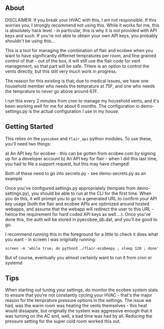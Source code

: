About
------

DISCLAIMER: If you break your HVAC with this, I am not responsible.  If this worries you, I strongly recommend not using this.  While it works for me, this is absolutely hack level - in particular, this is why it is not provided with API keys and such.  If you're not able to obtain your own API keys, you probably shouldn't be using this...

This is a tool for managing the combination of flair and ecobee when you want to have significantly differnet tempratures per room, and fine grained control of that - out of the box, it will still use the flair code for vent management, so that part will be safe.  THere is an option to control the vents directly, but this still very much work in progress.

The reason for this existing is that, due to medical issues, we have one household member who needs the temprature at 75F, and one who needs the temprature to never go above around 67F.  

I run this every 2 minutes from cron to manage my household vents, and it's been working well for me for about 6 months.  The configuration in demo-settings.py is the actual configuration I use in my house.

Getting Started
----------------

This relies on the `pyecobee` and `flair_api` python modules.  To use these, you'll need two things:

a) An API key for ecobee - this can be gotten from ecobee.com by signing up for a developer account
b) An API key for flair - when I did this last time, you had to file a support request, but this may have changed!

Both of these need to go into secrets.py - see demo-secrets.py as an example

Once you've configured settings.py appropriately (tempate from demo-settings.py), you should be able to run at the CLI for the first time.  When you do this, it will prompt you to go to a generated URL to confirm your API key usage (both the flair and ecobee APIs are optimized around hosted webapps, and assume that the webapp will redirect the user to this URL - hence the requirement for hard coded API keys as well....).  Once you've done this, the auth will be stored in pyecobee_db.dat, and you'll be good to go.  

I recommend running this in the foreground for a little to check it does what you want - in screen I was originally running:

```
screen -m 'while true; do python3 ./flair-ecobeepy ; sleep 120 ; done'
```

But of course, eventually you almost certainly want to run it from cron or systemd

Tips
----
When starting out tuning your settings, do monitor the ecobee system stats to ensure that you're not constantly cycling your HVAC - that's the major reason for the temprature pressure options in the settings.  The issue we had, was the warm room was heating the vents themselves - this heat would dissapate, but originally the system was aggressive enough that it was turning on the AC and, well, a bad time was had by all.  Reducing the pressure setting for the super cold room worked this out.
